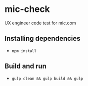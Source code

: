 # mic-check
UX engineer code test for mic.com

## Installing dependencies

- `npm install`

## Build and run

- `gulp clean && gulp build && gulp`
